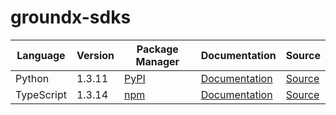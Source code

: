 # groundx-sdks

|Language|Version|Package Manager|Documentation|Source|
|-|-|-|-|-|
|Python|1.3.11|[PyPI](https://pypi.org/project/groundx-python-sdk/1.3.11)|[Documentation](https://github.com/groundxai/groundx-sdks/tree/main/sdks/python/blob//README.md)|[Source](https://github.com/groundxai/groundx-sdks/tree/main/sdks/python)|
|TypeScript|1.3.14|[npm](https://www.npmjs.com/package/groundx-typescript-sdk/v/1.3.14)|[Documentation](https://github.com/groundxai/groundx-sdks/tree/main/sdks/typescript/blob//README.md)|[Source](https://github.com/groundxai/groundx-sdks/tree/main/sdks/typescript)|